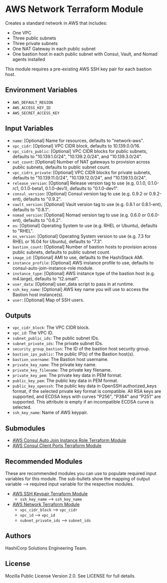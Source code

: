 # AWS Network Terraform Module

Creates a standard network in AWS that includes:

- One VPC
- Three public subnets
- Three private subnets
- One NAT Gateway in each public subnet
- One bastion host in each public subnet with Consul, Vault, and Nomad agents installed

This module requires a pre-existing AWS SSH key pair for each bastion host.

## Environment Variables

- `AWS_DEFAULT_REGION`
- `AWS_ACCESS_KEY_ID`
- `AWS_SECRET_ACCESS_KEY`

## Input Variables

- `name`: [Optional] Name for resources, defaults to "network-aws".
- `vpc_cidr`: [Optional] VPC CIDR block, defaults to 10.139.0.0/16.
- `vpc_cidrs_public`: [Optional] VPC CIDR blocks for public subnets, defaults to "10.139.1.0/24", "10.139.2.0/24", and "10.139.3.0/24".
- `nat_count`: [Optional] Number of NAT gateways to provision across public subnets, defaults to public subnet count.
- `vpc_cidrs_private`: [Optional] VPC CIDR blocks for private subnets, defaults to "10.139.11.0/24", "10.139.12.0/24", and "10.139.13.0/24".
- `release_version`: [Optional] Release version tag to use (e.g. 0.1.0, 0.1.0-rc1, 0.1.0-beta1, 0.1.0-dev1), defaults to "0.1.0-dev1".
- `consul_version`: [Optional] Consul version tag to use (e.g. 0.9.2 or 0.9.2-ent), defaults to "0.9.2".
- `vault_version`: [Optional] Vault version tag to use (e.g. 0.8.1 or 0.8.1-ent), defaults to "0.8.1".
- `nomad_version`: [Optional] Nomad version tag to use (e.g. 0.6.0 or 0.6.0-ent), defaults to "0.6.2".
- `os`: [Optional] Operating System to use (e.g. RHEL or Ubuntu), defaults to "RHEL".
- `os_version`: [Optional] Operating System version to use (e.g. 7.3 for RHEL or 16.04 for Ubuntu), defaults to "7.3".
- `bastion_count`: [Optional] Number of bastion hosts to provision across public subnets, defaults to public subnet count.
- `image_id`: [Optional] AMI to use, defaults to the HashiStack AMI.
- `instance_profile`: [Optional] AWS instance profile to use, defaults to consul-auto-join-instance-role module.
- `instance_type`: [Optional] AWS instance type of the bastion host (e.g. m4.large), defaults to "t2.small".
- `user_data`: [Optional] user_data script to pass in at runtime.
- `ssh_key_name`: [Optional] AWS key name you will use to access the Bastion host instance(s).
- `user`: [Optional] Map of SSH users.

## Outputs

- `vpc_cidr_block`: The VPC CIDR block.
- `vpc_id`: The VPC ID.
- `subnet_public_ids`: The public subnet IDs.
- `subnet_private_ids`: The private subnet IDs.
- `security_group_bastion`: The ID of the bastion host security group.
- `bastion_ips_public`: The public IP(s) of the Bastion host(s).
- `bastion_username`: The Bastion host username.
- `private_key_name`: The private key name.
- `private_key_filename`: The private key filename.
- `private_key_pem`: The private key data in PEM format.
- `public_key_pem`: The public key data in PEM format.
- `public_key_openssh`: The public key data in OpenSSH authorized_keys format, if the selected private key format is compatible. All RSA keys are supported, and ECDSA keys with curves "P256", "P384" and "P251" are supported. This attribute is empty if an incompatible ECDSA curve is selected.
- `ssh_key_name`: Name of AWS keypair.

## Submodules

- [AWS Consul Auto Join Instance Role Terraform Module](https://github.com/hashicorp-modules/consul-auto-join-instance-role)
- [AWS Consul Client Ports Terraform Module](https://github.com/hashicorp-modules/consul-client-ports-aws)

## Recommended Modules

These are recommended modules you can use to populate required input variables for this module. The sub-bullets show the mapping of output variable --> required input variable for the respective modules.

- [AWS SSH Keypair Terraform Module](https://github.com/hashicorp-modules/ssh-keypair-aws)
  - `ssh_key_name` --> `ssh_key_name`
- [AWS Network Terraform Module](https://github.com/hashicorp-modules/network-aws/)
  - `vpc_cidr_block` --> `vpc_cidr`
  - `vpc_id` --> `vpc_id`
  - `subnet_private_ids` --> `subnet_ids`

## Authors

HashiCorp Solutions Engineering Team.

## License

Mozilla Public License Version 2.0. See LICENSE for full details.
